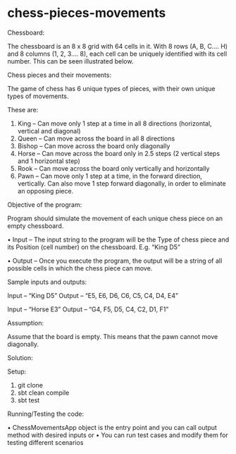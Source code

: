 # chess-pieces-movements

Chessboard:

The chessboard is an 8 x 8 grid with 64 cells in it.
With 8 rows (A, B, C.... H) and 8 columns (1, 2, 3.... 8), each cell can be uniquely identified with its cell number. This can be seen illustrated below.

Chess pieces and their movements:

The game of chess has 6 unique types of pieces, with their own unique types of movements. 

These are:

1. King – Can move only 1 step at a time in all 8 directions (horizontal, vertical and diagonal)
2. Queen – Can move across the board in all 8 directions
3. Bishop – Can move across the board only diagonally
4. Horse – Can move across the board only in 2.5 steps (2 vertical steps and 1 horizontal step)
5. Rook – Can move across the board only vertically and horizontally
6. Pawn – Can move only 1 step at a time, in the forward direction, vertically. Can also move 1 step forward diagonally, in order to eliminate an opposing piece.

Objective of the program:

Program should simulate the movement of each unique chess piece on an
empty chessboard.

• Input – The input string to the program will be the Type of chess piece and
its Position (cell number) on the chessboard. E.g. “King D5”

• Output – Once you execute the program, the output will be a string of all
possible cells in which the chess piece can move.

Sample inputs and outputs:

Input – “King D5”
Output – “E5, E6, D6, C6, C5, C4, D4, E4”

Input – “Horse E3”
Output – “G4, F5, D5, C4, C2, D1, F1”

Assumption:

Assume that the board is empty. This means that the pawn cannot move diagonally.

Solution: 

Setup: 

1. git clone
2. sbt clean compile
3. sbt test

Running/Testing the code: 

• ChessMovementsApp object is the entry point and you can call output method with desired inputs or 
• You can run test cases and modify them for testing different scenarios
